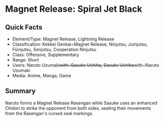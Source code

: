 # Magnet Release: Spiral Jet Black

## Quick Facts
- Element/Type: Magnet Release, Lightning Release
- Classification: Kekkei Genkai~Magnet Release, Ninjutsu, Juinjutsu, Fūinjutsu, Senjutsu, Cooperation Ninjutsu
- Class: Offensive, Supplementary
- Range: Short
- Users: Naruto Uzumaki~~with~Sasuke Uchiha, Sasuke Uchiha~~with~Naruto Uzumaki
- Media: Anime, Manga, Game

## Summary
Naruto forms a Magnet Release Rasengan while Sasuke uses an enhanced Chidori to strike the opponent from both sides, sealing their movements from the Rasengan's cursed seal markings.
